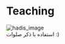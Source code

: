 # Teaching

![hadis_image](https://github.com/farzadafi/Teaching/blob/master/newhadis.png) </br>
استفاده با ذکر صلوات :)
